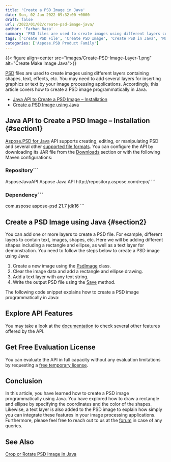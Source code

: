 ```yaml
---
title: 'Create a PSD Image in Java'
date: Sun, 02 Jan 2022 09:32:00 +0000
draft: false
url: /2022/01/02/create-psd-image-java/
author: 'Farhan Raza'
summary: 'PSD files are used to create images using different layers containing shapes, text, effects, etc. You may need to add several layers for inserting graphics or text by your image processing applications. Accordingly, this article covers how to **create a PSD image programmatically in Java**.'
tags: ['Create PSD File', 'Create PSD Image', 'Create PSD in Java', 'Make PSD in Java', 'Make PSD without Photoshop']
categories: ['Aspose.PSD Product Family']
---
```




{{< figure align=center src="images/Create-PSD-Image-Layer-1.png" alt="Create Make Image Java">}}


[PSD][1] files are used to create images using different layers containing shapes, text, effects, etc. You may need to add several layers for inserting graphics or text by your image processing applications. Accordingly, this article covers how to create a PSD image programmatically in Java.

*   [Java API to Create a PSD Image – Installation][2]
*   [Create a PSD Image using Java][3]

## Java API to Create a PSD Image – Installation {#section1}

[Aspose.PSD for Java][4] API supports creating, editing, or manipulating PSD and several other [supported file formats][5]. You can configure the API by downloading its JAR file from the [Downloads][6] section or with the following Maven configurations:

### Repository```
<repository>
    <id>AsposeJavaAPI</id>
    <name>Aspose Java API</name>
    <url>http://repository.aspose.com/repo/</url>
</repository>
```

### Dependency```
<dependency>
     <groupId>com.aspose</groupId>
     <artifactId>aspose-psd</artifactId>
     <version>21.7</version>
     <classifier>jdk16</classifier>
</dependency>
```

## Create a PSD Image using Java {#section2}

You can add one or more layers to create a PSD file. For example, different layers to contain text, images, shapes, etc. Here we will be adding different shapes including a rectangle and ellipse, as well as a text layer for demonstration. You need to follow the steps below to create a PSD image using Java:

1.  Create a new image using the [PsdImage][7] class.
2.  Clear the image data and add a rectangle and ellipse drawing.
3.  Add a text layer with any text string.
4.  Write the output PSD file using the [Save][8] method.

The following code snippet explains how to create a PSD image programmatically in Java:



## Explore API Features

You may take a look at the [documentation][9] to check several other features offered by the API.

## Get Free Evaluation License

You can evaluate the API in full capacity without any evaluation limitations by requesting a [free temporary license][10].

## Conclusion

In this article, you have learned how to create a PSD image programmatically using Java. You have explored how to draw a rectangle and ellipse by specifying the coordinates and the color of the shapes. Likewise, a text layer is also added to the PSD image to explain how simply you can integrate these features in your image processing applications. Furthermore, please feel free to reach out to us at the [forum][11] in case of any queries.

## See Also

[Crop or Rotate PSD Image in Java][12]




[1]: https://docs.fileformat.com/image/psd/
[2]: #section1
[3]: #section2
[4]: https://products.aspose.com/psd/net/
[5]: https://docs.aspose.com/psd/java/supported-file-formats/
[6]: https://downloads.aspose.com/psd/java
[7]: https://apireference.aspose.com/psd/java/com.aspose.psd.fileformats.psd/PsdImage
[8]: https://apireference.aspose.com/psd/java/com.aspose.psd/Image#save--
[9]: https://docs.aspose.com/psd/java/
[10]: https://purchase.aspose.com/temporary-license
[11]: https://forum.aspose.com/c/psd
[12]: https://blog.aspose.com/2021/10/26/crop-rotate-psd-image-java/




